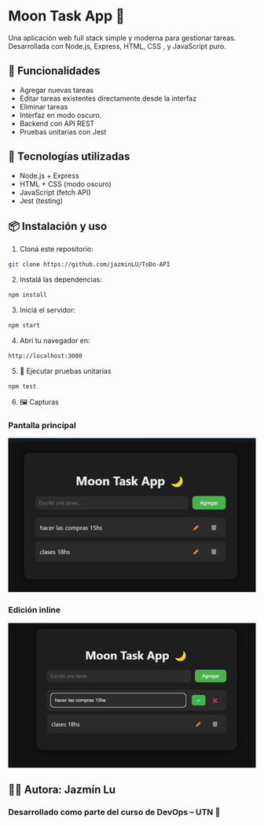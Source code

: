 #  Moon Task App 🌙

Una aplicación web full stack simple y moderna para gestionar tareas.  
Desarrollada con Node.js, Express, HTML, CSS , y JavaScript puro.

## 🧩 Funcionalidades

- Agregar nuevas tareas
- Editar tareas existentes directamente desde la interfaz
- Eliminar tareas
- Interfaz en modo oscuro.
- Backend con API REST
- Pruebas unitarias con Jest

## 🚀 Tecnologías utilizadas

- Node.js + Express
- HTML + CSS (modo oscuro)
- JavaScript (fetch API)
- Jest (testing)

## 📦 Instalación y uso

1. Cloná este repositorio:

```bash
git clone https://github.com/jazminLU/ToDo-API
```
2. Instalá las dependencias:

```bash
npm install
```

3. Iniciá el servidor:

```bash
npm start
```
4. Abrí tu navegador en:
```bash
http://localhost:3000
```

5. 🧪 Ejecutar pruebas unitarias

```bash
npm test
```

6. 🖼️ Capturas

### Pantalla principal

![alt text](image.png)

### Edición inline

![alt text](image-1.png)



## 🧑‍💻 Autora: Jazmín Lu

### Desarrollado como parte del curso de DevOps – UTN 🚀
